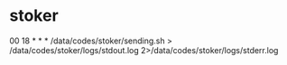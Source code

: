 # stoker
00 18 * * * /data/codes/stoker/sending.sh > /data/codes/stoker/logs/stdout.log 2>/data/codes/stoker/logs/stderr.log
